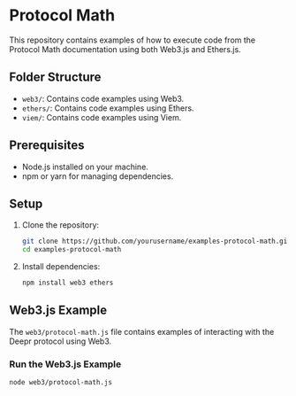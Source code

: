 # Protocol Math

This repository contains examples of how to execute code from the Protocol Math documentation using both Web3.js and Ethers.js.

## Folder Structure

- `web3/`: Contains code examples using Web3.
- `ethers/`: Contains code examples using Ethers.
- `viem/`: Contains code examples using Viem.

## Prerequisites

- Node.js installed on your machine.
- npm or yarn for managing dependencies.

## Setup

1. Clone the repository:
    ```bash
    git clone https://github.com/yourusername/examples-protocol-math.git
    cd examples-protocol-math
    ```

2. Install dependencies:
    ```bash
    npm install web3 ethers
    ```

## Web3.js Example

The `web3/protocol-math.js` file contains examples of interacting with the Deepr protocol using Web3.

### Run the Web3.js Example
```bash
node web3/protocol-math.js
